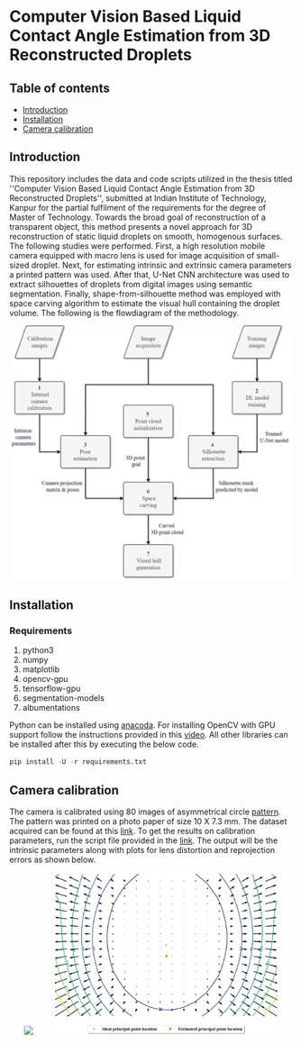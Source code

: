 # Computer Vision Based Liquid Contact Angle Estimation from 3D Reconstructed Droplets

## Table of contents
* [Introduction](#introduction)
* [Installation](#installation)
* [Camera calibration](#calibration)

## Introduction <a name="introduction"></a>
This repository includes the data and code scripts utilized in the thesis titled ''Computer Vision Based Liquid Contact Angle Estimation from 3D Reconstructed Droplets'', submitted at Indian Institute of Technology, Kanpur for the partial fulfilment of the requirements for the degree of Master of Technology. Towards the broad goal of reconstruction of a transparent object, this method presents a novel approach for 3D reconstruction of static liquid droplets on smooth, homogenous surfaces. The following studies were performed. First, a high resolution mobile camera equipped with macro lens is used for image acquisition of small-sized droplet. Next, for estimating intrinsic and extrinsic camera parameters a printed pattern was used. After that, U-Net CNN architecture was used to extract silhouettes of droplets from digital images using semantic segmentation. Finally, shape-from-silhouette method was employed with space carving algorithm to estimate the visual hull containing the droplet volume. The following is the flowdiagram of the methodology.

<p align="center">
  <img src="https://github.com/rawakash66/Thesis_Akash_2022/blob/main/Carving%20methodology.png" width="600">
</p>

## Installation <a name="installation"></a>
### Requirements
1. python3
2. numpy
3. matplotlib
4. opencv-gpu
5. tensorflow-gpu
6. segmentation-models
7. albumentations

Python can be installed using <a href="https://www.anaconda.com/" target="_blank">anacoda</a>. For installing OpenCV with GPU support follow the instructions provided in this <a href="https://www.youtube.com/watch?v=HsuKxjQhFU0" target="_blank">video</a>. All other libraries can be installed after this by executing the below code.

```python
pip install -U -r requirements.txt
```

## Camera calibration <a name="calibration"></a>
The camera is calibrated using 80 images of asymmetrical circle [pattern](https://github.com/rawakash66/Thesis_Akash_2022/blob/main/pattern%20circles.png). The pattern was printed on a photo paper of size 10 X 7.3 mm. The dataset acquired can be found at this [link](https://github.com/rawakash66/Thesis_Akash_2022/tree/main/camera%20calibration/data). To get the results on calibration parameters, run the script file provided in the [link](https://github.com/rawakash66/Thesis_Akash_2022/tree/main/camera%20calibration/script). The output will be the intrinsic parameters along with plots for lens distortion and reprojection errors as shown below.

<p align = "center">
  <img src = "https://github.com/rawakash66/Thesis_Akash_2022/blob/main/circle%20reprojection%20error.png" width = "400" />
  &nbsp; &nbsp; &nbsp; &nbsp;
  <img src = "https://github.com/rawakash66/Thesis_Akash_2022/blob/main/lens%20distortion.png" width = "400" />
</p>
